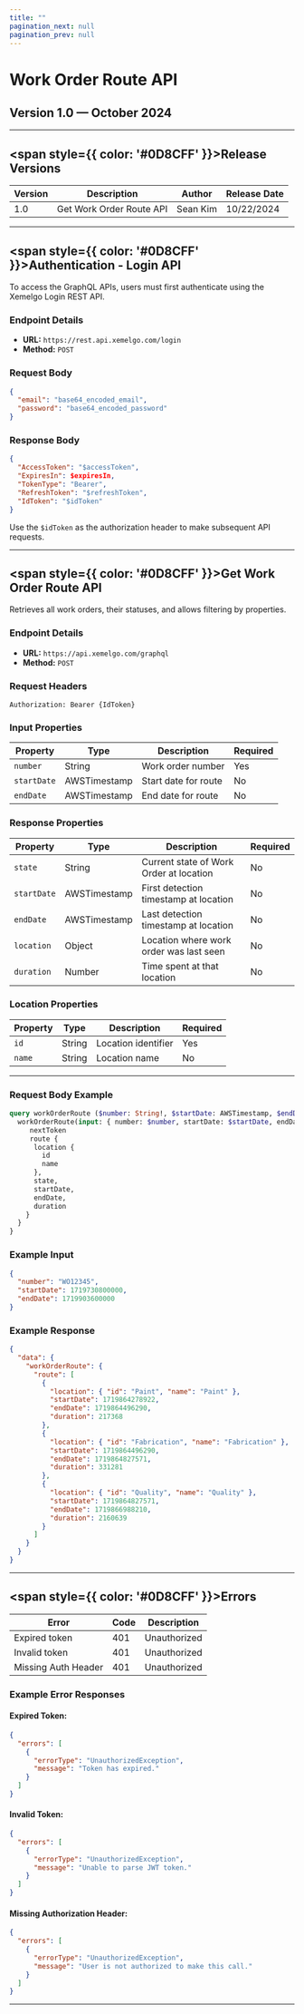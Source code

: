 ```yaml
---
title: ""
pagination_next: null
pagination_prev: null
---
```


<h1 style={{ color: '#0D8CFF' }}>Work Order Route API</h1>

<h2>Version 1.0 — October 2024</h2>

---

## <span style={{ color: '#0D8CFF' }}>Release Versions</span>

| Version | Description                     | Author   | Release Date |
|---------|---------------------------------|----------|--------------|
| 1.0     | Get Work Order Route API       | Sean Kim | 10/22/2024   |

---

## <span style={{ color: '#0D8CFF' }}>Authentication - Login API</span>

To access the GraphQL APIs, users must first authenticate using the Xemelgo Login REST API.

### Endpoint Details
- **URL:** `https://rest.api.xemelgo.com/login`
- **Method:** `POST`

### Request Body
```json
{
  "email": "base64_encoded_email",
  "password": "base64_encoded_password"
}
```

### Response Body
```json
{
  "AccessToken": "$accessToken",
  "ExpiresIn": $expiresIn,
  "TokenType": "Bearer",
  "RefreshToken": "$refreshToken",
  "IdToken": "$idToken"
}
```

Use the `$idToken` as the authorization header to make subsequent API requests.

---

## <span style={{ color: '#0D8CFF' }}>Get Work Order Route API</span>

Retrieves all work orders, their statuses, and allows filtering by properties.

### Endpoint Details
- **URL:** `https://api.xemelgo.com/graphql`
- **Method:** `POST`

### Request Headers
```http
Authorization: Bearer {IdToken}
```

### Input Properties

| Property  | Type        | Description                         | Required |
|-----------|------------|-------------------------------------|----------|
| `number`    | String     | Work order number                   | Yes      |
| `startDate` | AWSTimestamp | Start date for route               | No       |
| `endDate`   | AWSTimestamp | End date for route                 | No       |

### Response Properties

| Property  | Type        | Description                                    | Required |
|-----------|------------|------------------------------------------------|----------|
| `state`    | String     | Current state of Work Order at location       | No       |
| `startDate` | AWSTimestamp | First detection timestamp at location        | No       |
| `endDate`   | AWSTimestamp | Last detection timestamp at location         | No       |
| `location`  | Object     | Location where work order was last seen       | No       |
| `duration`  | Number     | Time spent at that location                   | No       |

### Location Properties

| Property | Type   | Description               | Required |
|----------|--------|---------------------------|----------|
| `id`       | String | Location identifier       | Yes      |
| `name`     | String | Location name             | No       |

---

### Request Body Example
```graphql
query workOrderRoute ($number: String!, $startDate: AWSTimestamp, $endDate: AWSTimestamp, $nextToken: String) {
  workOrderRoute(input: { number: $number, startDate: $startDate, endDate: $endDate, nextToken: $nextToken }) {
     nextToken
     route {
      location {
        id
        name
      },
      state,
      startDate,
      endDate,
      duration
    }
  }
}
```

### Example Input
```json
{
  "number": "WO12345",
  "startDate": 1719730800000,
  "endDate": 1719903600000
}
```

### Example Response
```json
{
  "data": {
    "workOrderRoute": {
      "route": [
        {
          "location": { "id": "Paint", "name": "Paint" },
          "startDate": 1719864278922,
          "endDate": 1719864496290,
          "duration": 217368
        },
        {
          "location": { "id": "Fabrication", "name": "Fabrication" },
          "startDate": 1719864496290,
          "endDate": 1719864827571,
          "duration": 331281
        },
        {
          "location": { "id": "Quality", "name": "Quality" },
          "startDate": 1719864827571,
          "endDate": 1719866988210,
          "duration": 2160639
        }
      ]
    }
  }
}
```

---

## <span style={{ color: '#0D8CFF' }}>Errors</span>

| Error                   | Code | Description         |
|-------------------------|------|---------------------|
| Expired token          | 401  | Unauthorized       |
| Invalid token          | 401  | Unauthorized       |
| Missing Auth Header    | 401  | Unauthorized       |

### Example Error Responses
#### Expired Token:
```json
{
  "errors": [
    {
      "errorType": "UnauthorizedException",
      "message": "Token has expired."
    }
  ]
}
```

#### Invalid Token:
```json
{
  "errors": [
    {
      "errorType": "UnauthorizedException",
      "message": "Unable to parse JWT token."
    }
  ]
}
```

#### Missing Authorization Header:
```json
{
  "errors": [
    {
      "errorType": "UnauthorizedException",
      "message": "User is not authorized to make this call."
    }
  ]
}
```

---


